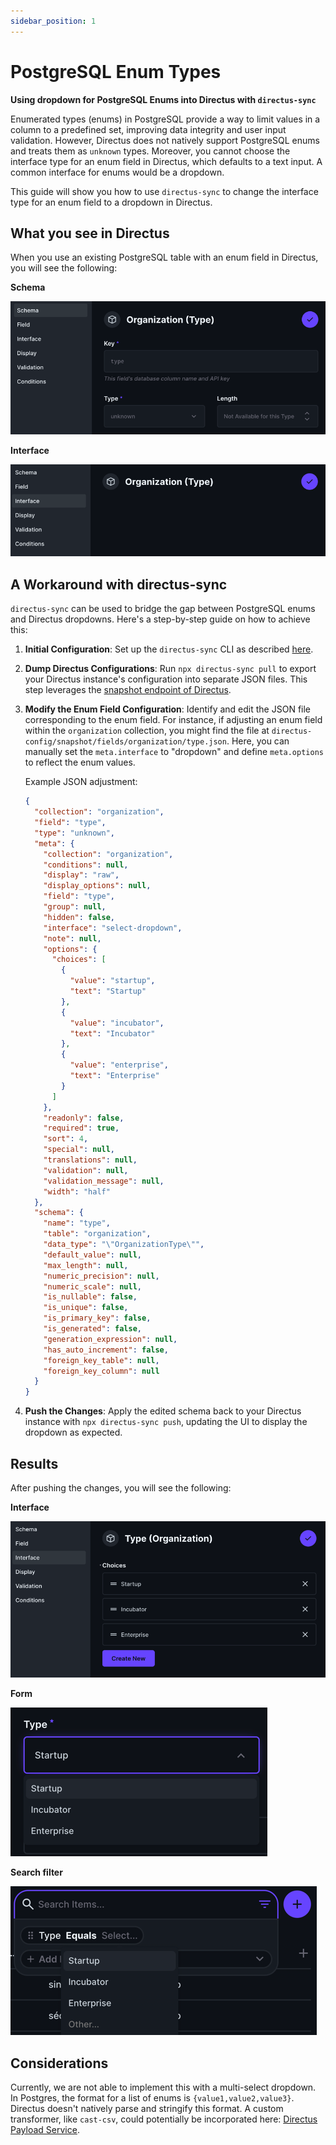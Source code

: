 ```yaml
---
sidebar_position: 1
---
```


# PostgreSQL Enum Types

__Using dropdown for PostgreSQL Enums into Directus with `directus-sync`__

Enumerated types (enums) in PostgreSQL provide a way to limit values in a column to a predefined set, improving data
integrity and user input validation. However, Directus does not natively support PostgreSQL enums and treats them as
`unknown` types. Moreover, you cannot choose the interface type for an enum field in Directus, which defaults to a
text input. A common interface for enums would be a dropdown.

This guide will show you how to use `directus-sync` to change the interface type for an enum field to a dropdown in
Directus.

## What you see in Directus

When you use an existing PostgreSQL table with an enum field in Directus, you will see the following:

**Schema**

![Unkown type](postgresql-enum/schema.png)

**Interface**

![Void interface](postgresql-enum/interface.png)

## A Workaround with directus-sync

`directus-sync` can be used to bridge the gap between PostgreSQL enums and Directus dropdowns.
Here's a step-by-step guide on how to achieve this:

1. **Initial Configuration**: Set up the `directus-sync` CLI as
   described [here](https://github.com/tractr/directus-sync).
2. **Dump Directus Configurations**: Run `npx directus-sync pull` to export your Directus instance's configuration
   into separate JSON files. This step leverages
   the [snapshot endpoint of Directus](https://docs.directus.io/reference/system/schema.html#retrieve-schema-snapshot).
3. **Modify the Enum Field Configuration**: Identify and edit the JSON file corresponding to the enum field. For
   instance, if adjusting an enum field within the `organization` collection, you might find the file
   at `directus-config/snapshot/fields/organization/type.json`. Here, you can manually set the `meta.interface` to
   "dropdown" and define `meta.options` to reflect the enum values.

   Example JSON adjustment:

   ```json
   {
     "collection": "organization",
     "field": "type",
     "type": "unknown",
     "meta": {
       "collection": "organization",
       "conditions": null,
       "display": "raw",
       "display_options": null,
       "field": "type",
       "group": null,
       "hidden": false,
       "interface": "select-dropdown",
       "note": null,
       "options": {
         "choices": [
           {
             "value": "startup",
             "text": "Startup"
           },
           {
             "value": "incubator",
             "text": "Incubator"
           },
           {
             "value": "enterprise",
             "text": "Enterprise"
           }
         ]
       },
       "readonly": false,
       "required": true,
       "sort": 4,
       "special": null,
       "translations": null,
       "validation": null,
       "validation_message": null,
       "width": "half"
     },
     "schema": {
       "name": "type",
       "table": "organization",
       "data_type": "\"OrganizationType\"",
       "default_value": null,
       "max_length": null,
       "numeric_precision": null,
       "numeric_scale": null,
       "is_nullable": false,
       "is_unique": false,
       "is_primary_key": false,
       "is_generated": false,
       "generation_expression": null,
       "has_auto_increment": false,
       "foreign_key_table": null,
       "foreign_key_column": null
     }
   }
   ```
4. **Push the Changes**: Apply the edited schema back to your Directus instance with `npx directus-sync push`, updating
   the UI to display the dropdown as expected.

## Results

After pushing the changes, you will see the following:

**Interface**

![Filled interface](postgresql-enum/filled-interface.png)

**Form**

![dropdown](postgresql-enum/dropdown.png)

**Search filter**

![search-filter-dropdown](postgresql-enum/search-filter-dropdown.png)

## Considerations

Currently, we are not able to implement this with a multi-select dropdown. In Postgres, the format for a list of
enums is `{value1,value2,value3}`. Directus doesn't natively parse and stringify this format. A custom transformer,
like `cast-csv`, could potentially be incorporated
here: [Directus Payload Service](https://github.com/directus/directus/blob/main/api/src/services/payload.ts#L130-L145).
